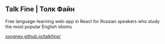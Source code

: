 ## Talk Fine | Толк Файн

Free language-learning web-app in React for Russian speakers who study the most popular English idioms

[svognev.github.io/talkfine/](https://svognev.github.io/talkfine/)
